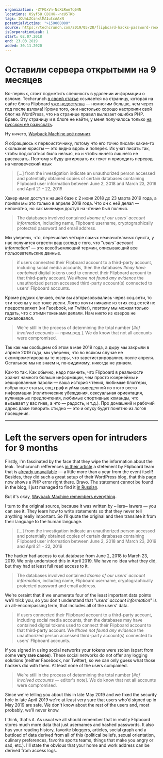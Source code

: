 ```yaml
---
organization: -ZTFQxVn-NsXLRwnTq64N
locations: 0Syf58_CBCHX--ncU5TKb
tags: IOUnLZCsnxlMA1utcAAxN
potentialVictims: ">150000000"
source: https://techcrunch.com/2019/05/28/flipboard-hacks-password-resets/
isCorporationLeak: 1
start: 02.07.2018
end: 23.03.2019
added: 30.11.2020
---
```


# Оставили сервера открытыми на 9 месяцев

Во-первых, стоит подметить спешность в удалении информации о взломе. Techcrunch [в своей статье](https://techcrunch.com/2019/05/28/flipboard-hacks-password-resets/) ссылается на страницу, которая на сайте блога Flipboard [уже недоступна](https://about.flipboard.com/support-information-incident-May-2019/) — немногим больше, чем через год после взлома! Кроме того, они настолько хорошо настроили свой блог на WordPress, что на странице правил вылезает ошибка PHP. Браво. Эту страницу и в блоге не найти, у меня получилось только [на русском её разыскать](https://ru-ru.about.flipboard.com/support-information-incident-may-2019/).

Ну ничего, [Wayback Machine всё помнит](https://web.archive.org/web/20201107223738/https://about.flipboard.com/support-information-incident-May-2019/).

Я обращаюсь к первоисточнику, потому что его точно писали какие-то скользкие юристы — это видно вдоль и поперёк. Их учат писать так, чтобы подкопаться было нельзя, но и чтобы ничего лишнего не рассказать. Поэтому я буду цитировать их текст и приводить перевод на человеческий язык

> […] from the investigation indicate an unauthorized person accessed and potentially obtained copies of certain databases containing Flipboard user information between June 2, 2018 and March 23, 2019 and April 21 – 22, 2019

Хакер имел доступ к нашей базе с 2 июня 2018 до 23 марта 2019 года, а поняли мы это только в апреле 2019 года. Что он с ней делал — непонятно, но как минимум доступ на чтение был полный.

> The databases involved contained *#some of our users’ account information*, including name, Flipboard username, cryptographically protected password and email address.

Мы уверены, что, перечислив четыре самых незначительных пункта, у нас получится отвести ваш взгляд с того, что "*users’ account information*" — это всеобъемлющий термин, описывающий все пользовательские данные.

> if users connected their Flipboard account to a third-party account, including social media accounts, then the databases *#may have contained* digital tokens used to connect their Flipboard account to that third-party account. We *#have not found any evidence* the unauthorized person accessed third-party account(s) connected to users’ Flipboard accounts.

Кроме редких случаев, если вы авторизовывались через соц.сети, то эти токены у нас тоже увели. Логов почти никакие из этих соц.сетей не предоставляют (ни Facebook, ни Twitter), поэтому мы можем только гадать, что с этими токенами делали. Нам никто из юзеров не пожаловался.

> We’re still in the process of determining the total number [*#of involved accounts* — прим.ред.]. We do know that not all accounts were compromised.

Так как мы сообщаем об этом в мае 2019 года, а дыру мы закрыли в апреле 2019 года, мы уверены, что во всяком случае не скомпрометированы те юзеры, что зарегистрировались после апреля. Остальное мы не знаем и, по-видимому, никогда не узнаем.

Как-то так. Как обычно, надо помнить, что Flipboard в реальности хранит намного больше информации, чем просто юзернеймы и хешированные пароли — ваша история чтения, любимые блоггеры, избранные статьи, соц.граф и уйма выведенной из этого всего информации (политические убеждения, сексуальная ориентация, кулинарные предпочтения, любимые спортивные команды, что вызывает у вас гнев, а что — радость, и т.д.). Про домашний и рабочий адрес даже говорить стыдно — это и олуху будет понятно из логов посещения.

---

# Left the servers open for intruders for 9 months

Firstly, I'm fascinated by the face that they wipe the information about the leak. Techcrunch refferences [in their article](https://techcrunch.com/2019/05/28/flipboard-hacks-password-resets/) a stetement by Flipboard team that is [already unavailable](https://about.flipboard.com/support-information-incident-May-2019/) — a little more than a year from the event itself! Besides, they did such a great setup of their WordPress blog, that this page now shows a PHP error right there. Bravo. The statement cannot be found in the blog, I just managed to find it [in Russian](https://ru-ru.about.flipboard.com/support-information-incident-may-2019/).

But it's okay, [Wayback Machine remembers everything](https://web.archive.org/web/20201107223738/https://about.flipboard.com/support-information-incident-May-2019/).

I turn to the original source, because it was written by ~liers~ lawers — you can see it. They learn how to write statements so that they never tell anything really important. So I'll quote the original and then translate it from their language to the human language.

> […] from the investigation indicate an unauthorized person accessed and potentially obtained copies of certain databases containing Flipboard user information between June 2, 2018 and March 23, 2019 and April 21 – 22, 2019

The hacker had access to out database from June 2, 2018 to March 23, 2019. We only understood this in April 2019. We have no idea what they did, but they had at least full read access to it.

> The databases involved contained *#some of our users’ account information*, including name, Flipboard username, cryptographically protected password and email address.

We're ceraint that if we enumerate four of the least important data points we'll trick you, so you don't understand that "*users’ account information*" is an all-encompassing term, that includes all of the users' data.

> if users connected their Flipboard account to a third-party account, including social media accounts, then the databases may have contained digital tokens used to connect their Flipboard account to that third-party account. We *#have not found any evidence* the unauthorized person accessed third-party account(s) connected to users’ Flipboard accounts.

If you signed in using social networks your tokens were stolen (apart from some **very rare cases**). These social networks do not offer any logging solutions (neither Facebook, nor Twitter), so we can only guess what those hackers did with them. At least none of the users compained.

> We’re still in the process of determining the total number [*#of involved accounts* — editor's note]. We do know that not all accounts were compromised.

Since we're telling you about this in late May 2019 and we fixed the security hole in late April 2019 we're at least very sure that users who'd signed up in May 2019 are safe. We don't know about the rest of the users and, most probably, we'll never know.

I think, that's it. As usual we all should remember that in reality Flipboard stores much more data that just usernames and hashed passwords. It also has your reading history, favorite bloggers, articles, social graph and a buttload of data derived from all of this (political beliefs, sexual orientation, culinary preferences, favorite sports teams, things that make you angry or sad, etc.). I'll state the obvious that your home and work address can be derived from access logs.